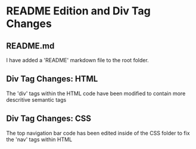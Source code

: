 # README Edition and Div Tag Changes

## README.md
  I have added a 'README' markdown file to the root folder.

## Div Tag Changes: HTML
  The 'div' tags within the HTML code have been modified to contain more descritive semantic tags

## Div Tag Changes: CSS
  The top navigation bar code has been edited inside of the CSS folder to fix the 'nav' tags within HTML